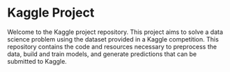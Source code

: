 # Kaggle Project


Welcome to the Kaggle project repository. This project aims to solve a data science problem using the dataset provided in a Kaggle competition. 
This repository contains the code and resources necessary to preprocess the data, build and train models, and generate predictions that can be submitted to Kaggle.
